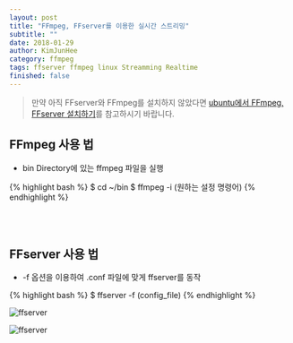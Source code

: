 ```yaml
---
layout: post
title: "FFmpeg, FFserver를 이용한 실시간 스트리밍"
subtitle: ""
date: 2018-01-29
author: KimJunHee
category: ffmpeg
tags: ffserver ffmpeg linux Streamming Realtime
finished: false
---
```


> 만약 아직 FFserver와 FFmpeg를 설치하지 않았다면 [ubuntu에서 FFmpeg, FFserver 설치하기](https://wnsgml972.github.io/wnsgml972.github.io/ffmpeg/ffmpeg_ffserver-config.html)를 참고하시기 바랍니다.

## FFmpeg 사용 법

* bin Directory에 있는 ffmpeg 파일을 실행

{% highlight bash %}
$ cd ~/bin
$ ffmpeg -i (원하는 설정 명령어)
{% endhighlight %}



<br/><br/>
## FFserver 사용 법

* -f 옵션을 이용하여 .conf 파일에 맞게 ffserver를 동작



{% highlight bash %}
$ ffserver -f (config_file)
{% endhighlight %}

![ffserver](/img/2/ffserver/ffserver1.PNG)

![ffserver](/img/2/ffserver/ffserver1.PNG)
